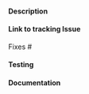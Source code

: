 <!--Ex. Fixing a bug - Describe the bug and how this fixes the issue.
Ex. Adding a feature - Explain what this achieves.-->
#### Description

<!-- Issue number if applicable -->
#### Link to tracking Issue
Fixes #

<!--Describe what testing was performed and which tests were added.-->
#### Testing

<!--Describe the documentation added.-->
#### Documentation

<!--Please delete paragraphs that you did not use before submitting.-->
